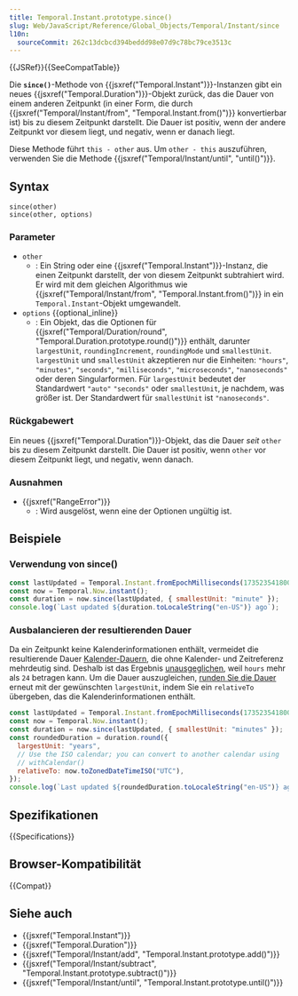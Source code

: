 ```yaml
---
title: Temporal.Instant.prototype.since()
slug: Web/JavaScript/Reference/Global_Objects/Temporal/Instant/since
l10n:
  sourceCommit: 262c13dcbcd394beddd98e07d9c78bc79ce3513c
---
```


{{JSRef}}{{SeeCompatTable}}

Die **`since()`**-Methode von {{jsxref("Temporal.Instant")}}-Instanzen gibt ein neues {{jsxref("Temporal.Duration")}}-Objekt zurück, das die Dauer von einem anderen Zeitpunkt (in einer Form, die durch {{jsxref("Temporal/Instant/from", "Temporal.Instant.from()")}} konvertierbar ist) bis zu diesem Zeitpunkt darstellt. Die Dauer ist positiv, wenn der andere Zeitpunkt vor diesem liegt, und negativ, wenn er danach liegt.

Diese Methode führt `this - other` aus. Um `other - this` auszuführen, verwenden Sie die Methode {{jsxref("Temporal/Instant/until", "until()")}}.

## Syntax

```js-nolint
since(other)
since(other, options)
```

### Parameter

- `other`
  - : Ein String oder eine {{jsxref("Temporal.Instant")}}-Instanz, die einen Zeitpunkt darstellt, der von diesem Zeitpunkt subtrahiert wird. Er wird mit dem gleichen Algorithmus wie {{jsxref("Temporal/Instant/from", "Temporal.Instant.from()")}} in ein `Temporal.Instant`-Objekt umgewandelt.
- `options` {{optional_inline}}
  - : Ein Objekt, das die Optionen für {{jsxref("Temporal/Duration/round", "Temporal.Duration.prototype.round()")}} enthält, darunter `largestUnit`, `roundingIncrement`, `roundingMode` und `smallestUnit`. `largestUnit` und `smallestUnit` akzeptieren nur die Einheiten: `"hours"`, `"minutes"`, `"seconds"`, `"milliseconds"`, `"microseconds"`, `"nanoseconds"` oder deren Singularformen. Für `largestUnit` bedeutet der Standardwert `"auto"` `"seconds"` oder `smallestUnit`, je nachdem, was größer ist. Der Standardwert für `smallestUnit` ist `"nanoseconds"`.

### Rückgabewert

Ein neues {{jsxref("Temporal.Duration")}}-Objekt, das die Dauer _seit_ `other` bis zu diesem Zeitpunkt darstellt. Die Dauer ist positiv, wenn `other` vor diesem Zeitpunkt liegt, und negativ, wenn danach.

### Ausnahmen

- {{jsxref("RangeError")}}
  - : Wird ausgelöst, wenn eine der Optionen ungültig ist.

## Beispiele

### Verwendung von since()

```js
const lastUpdated = Temporal.Instant.fromEpochMilliseconds(1735235418000);
const now = Temporal.Now.instant();
const duration = now.since(lastUpdated, { smallestUnit: "minute" });
console.log(`Last updated ${duration.toLocaleString("en-US")} ago`);
```

### Ausbalancieren der resultierenden Dauer

Da ein Zeitpunkt keine Kalenderinformationen enthält, vermeidet die resultierende Dauer [Kalender-Dauern](/de/docs/Web/JavaScript/Reference/Global_Objects/Temporal/Duration#calendar_durations), die ohne Kalender- und Zeitreferenz mehrdeutig sind. Deshalb ist das Ergebnis [unausgeglichen](/de/docs/Web/JavaScript/Reference/Global_Objects/Temporal/Duration#duration_balancing), weil `hours` mehr als `24` betragen kann. Um die Dauer auszugleichen, [runden Sie die Dauer](/de/docs/Web/JavaScript/Reference/Global_Objects/Temporal/Duration/round) erneut mit der gewünschten `largestUnit`, indem Sie ein `relativeTo` übergeben, das die Kalenderinformationen enthält.

```js
const lastUpdated = Temporal.Instant.fromEpochMilliseconds(1735235418000);
const now = Temporal.Now.instant();
const duration = now.since(lastUpdated, { smallestUnit: "minutes" });
const roundedDuration = duration.round({
  largestUnit: "years",
  // Use the ISO calendar; you can convert to another calendar using
  // withCalendar()
  relativeTo: now.toZonedDateTimeISO("UTC"),
});
console.log(`Last updated ${roundedDuration.toLocaleString("en-US")} ago`);
```

## Spezifikationen

{{Specifications}}

## Browser-Kompatibilität

{{Compat}}

## Siehe auch

- {{jsxref("Temporal.Instant")}}
- {{jsxref("Temporal.Duration")}}
- {{jsxref("Temporal/Instant/add", "Temporal.Instant.prototype.add()")}}
- {{jsxref("Temporal/Instant/subtract", "Temporal.Instant.prototype.subtract()")}}
- {{jsxref("Temporal/Instant/until", "Temporal.Instant.prototype.until()")}}
